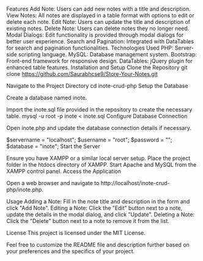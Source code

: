 Features
Add Note: Users can add new notes with a title and description.
View Notes: All notes are displayed in a table format with options to edit or delete each note.
Edit Note: Users can update the title and description of existing notes.
Delete Note: Users can delete notes they no longer need.
Modal Dialogs: Edit functionality is provided through modal dialogs for better user experience.
Search and Pagination: Integrated with DataTables for search and pagination functionalities.
Technologies Used
PHP: Server-side scripting language.
MySQL: Database management system.
Bootstrap: Front-end framework for responsive design.
DataTables: jQuery plugin for enhanced table features.
Installation and Setup
Clone the Repository
git clone https://github.com/Saurabhcse9/Store-Your-Notes.git

Navigate to the Project Directory
cd inote-crud-php
Setup the Database

Create a database named inote.

Import the inote.sql file provided in the repository to create the necessary table.
mysql -u root -p inote < inote.sql
Configure Database Connection

Open inote.php and update the database connection details if necessary.

$servername = "localhost";
$username = "root";
$password = "";
$database = "inote";
Start the Server

Ensure you have XAMPP or a similar local server setup.
Place the project folder in the htdocs directory of XAMPP.
Start Apache and MySQL from the XAMPP control panel.
Access the Application

Open a web browser and navigate to http://localhost/inote-crud-php/inote.php.

Usage
Adding a Note: Fill in the note title and description in the form and click "Add Note".
Editing a Note: Click the "Edit" button next to a note, update the details in the modal dialog, and click "Update".
Deleting a Note: Click the "Delete" button next to a note to remove it from the list.

License
This project is licensed under the MIT License.

Feel free to customize the README file and description further based on your preferences and the specifics of your project.






